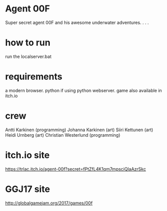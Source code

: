# Agent 00F
Super secret agent 00F and his awesome underwater adventures.
.
.
.

# how to run

run the localserver.bat

# requirements

a modern browser. python if using python webserver. game also available in itch.io

# crew

Antti Karkinen (programming)
Johanna Karkinen (art)
Siiri Kettunen (art)
Heidi Urnberg (art)
Christian Westerlund (programming)

# itch.io site

https://trlac.itch.io/agent-00f?secret=fPtZfL4K1qm7mpsciQlaAzrSkc

# GGJ17 site

http://globalgamejam.org/2017/games/00f
